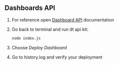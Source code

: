 ## Dashboards API

1. For reference open <a href="https://www.dynatrace.com/support/help/dynatrace-api/configuration-api/dashboards-api/post-dashboard" target="_blank">Dashboard API</a> documentation

2. Go back to terminal and run dt api kit:

    ```bash
    node index.js
    ```

3. Choose *Deploy Dashboard*

4. Go to history.log and verify your deployment
